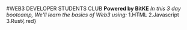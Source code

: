 #WEB3 DEVELOPER STUDENTS CLUB
**Powered by BitKE**
*In this 3 day bootcamp, We'll learn the basics of Web3 using:*
1.~~HTML~~
2.Javascript
3.Rust{.red}